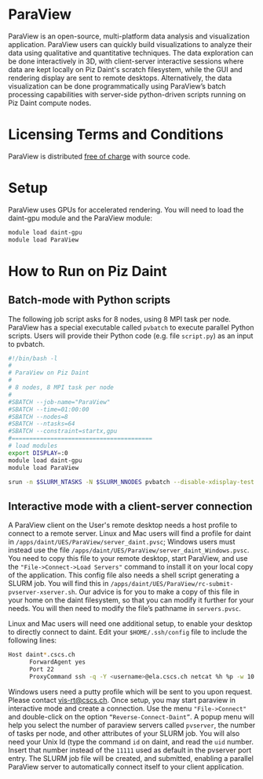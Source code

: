 # ParaView

ParaView is an open-source, multi-platform data analysis and visualization application. ParaView users can quickly build visualizations to analyze their data using qualitative and quantitative techniques. The data exploration can be done interactively in 3D, with client-server interactive sessions where data are kept locally on Piz Daint's scratch filesystem, while the GUI and rendering display are sent to remote desktops. Alternatively, the data visualization can be done programmatically using ParaView’s batch processing capabilities with server-side python-driven scripts running on Piz Daint compute nodes.

# Licensing Terms and Conditions

ParaView is distributed [free of charge](http://www.paraview.org/download) with source code.

# Setup

ParaView uses GPUs for accelerated rendering. You will need to load the daint-gpu module and the ParaView module:

```bash
module load daint-gpu
module load ParaView
```

# How to Run on Piz Daint

## Batch-mode with Python scripts

The following job script asks for 8 nodes, using 8 MPI task per node. ParaView has a special executable called ``pvbatch`` to execute parallel Python scripts. Users will provide their Python code (e.g. file `script.py`) as an input to pvbatch.

```bash
#!/bin/bash -l
#
# ParaView on Piz Daint
#
# 8 nodes, 8 MPI task per node
#
#SBATCH --job-name="ParaView"
#SBATCH --time=01:00:00
#SBATCH --nodes=8
#SBATCH --ntasks=64
#SBATCH --constraint=startx,gpu
#========================================
# load modules
export DISPLAY=:0
module load daint-gpu
module load ParaView

srun -n $SLURM_NTASKS -N $SLURM_NNODES pvbatch --disable-xdisplay-test script.py
```

## Interactive mode with a client-server connection

A ParaView client on the User's remote desktop needs a host profile to connect to a remote server. Linux and Mac users will find a profile for daint in `/apps/daint/UES/ParaView/server_daint.pvsc`; Windows users must instead use the file `/apps/daint/UES/ParaView/server_daint_Windows.pvsc`. You need to copy this file to your remote desktop, start ParaView, and use the `"File->Connect->Load Servers"` command to install it on your local copy of the application.
This config file also needs a shell script generating a SLURM job. You will find this in `/apps/daint/UES/ParaView/rc-submit-pvserver-xserver.sh`.
Our advice is for you to make a copy of this file in your home on the daint filesystem, so that you can modify it further for your needs. You will then need to modify the file’s pathname in `servers.pvsc`.

Linux and Mac users will need one additional setup, to enable your desktop to directly connect to daint. Edit your `$HOME/.ssh/config` file to include the following lines:

```bash
Host daint*.cscs.ch
      ForwardAgent yes
      Port 22
      ProxyCommand ssh -q -Y <username>@ela.cscs.ch netcat %h %p -w 10
```

Windows users need a putty profile which will be sent to you upon request. Please contact [vis-rt@cscs.ch](mailto:vis-rt@cscs.ch). Once setup, you may start paraview in interactive mode and create a connection. Use the menu `"File->Connect"` and double-click on the option `“Reverse-Connect-Daint”`.
A popup menu will help you select the number of paraview servers called `pvserver`, the number of tasks per node, and other attributes of your SLURM job. You will also need your Unix Id (type the command `id` on daint, and read the `uid` number. Insert that number instead of the `11111` used as default in the pvserver port entry. The SLURM job file will be created, and submitted, enabling a parallel ParaView server to automatically connect itself to your client application.
